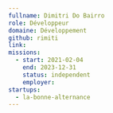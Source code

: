 ```yaml
---
fullname: Dimitri Do Bairro
role: Développeur
domaine: Développement
github: rimiti
link: 
missions: 
  - start: 2021-02-04 
    end: 2023-12-31
    status: independent
    employer: 
startups: 
  - la-bonne-alternance
---
```

